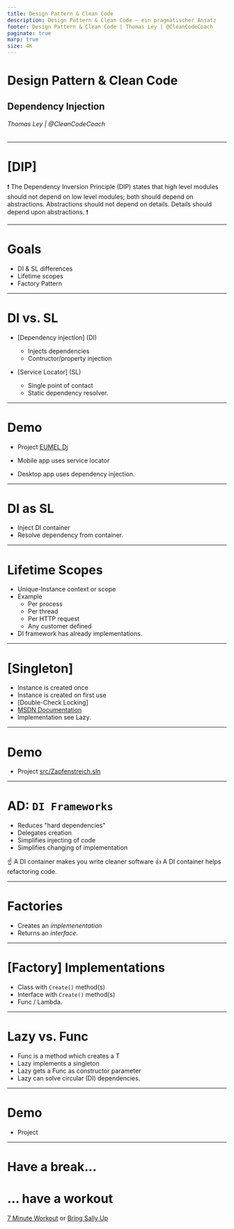 ```yaml
---
title: Design Pattern & Clean Code
description: Design Pattern & Clean Code – ein pragmatischer Ansatz
footer: Design Pattern & Clean Code | Thomas Ley | @CleanCodeCoach
paginate: true
marp: true
size: 4K
---
```


<!-- _footer: "" -->
<!-- _paginate: "" -->
# Design Pattern & Clean Code

## Dependency Injection

###### Thomas Ley | @CleanCodeCoach

---
# [DIP]

:exclamation: The Dependency Inversion Principle (DIP) states that high level modules should not depend on low level modules; both should depend on abstractions. Abstractions should not depend on details. Details should depend upon abstractions. :exclamation:

---
<!-- _footer: "" -->
<!-- _paginate: "" -->
# Goals

* DI & SL differences
* Lifetime scopes 
* Factory Pattern

---
# DI vs. SL

* [Dependency injection] (DI)
    * Injects dependencies
    * Contructor/property injection

* [Service Locator] (SL)
    * Single point of contact
    * Static dependency resolver.

---
# Demo

* Project [EUMEL Dj](https://github.com/EUMEL-Suite/EUMEL.Dj)

* Mobile app uses service locator
* Desktop app uses dependency injection.

---
# DI as SL

* Inject DI container
* Resolve dependency from container.

---
# Lifetime Scopes

* Unique-Instance context or scope
* Example
    * Per process
    * Per thread
    * Per HTTP request
    * Any customer defined 
* DI framework has already implementations.

---
# [Singleton]

* Instance is created once
* Instance is created on first use
* [Double-Check Locking]
* [MSDN Documentation](https://docs.microsoft.com/en-us/previous-versions/msp-n-p/ff650316(v=pandp.10))
* Implementation see Lazy<T>.

---
# Demo

- Project [src/Zapfenstreich.sln](https://github.com/CodeQualityCoach/DesignPatternCleanCode/tree/main/src)

---
# AD: `DI Frameworks`

- Reduces "hard dependencies"
- Delegates creation
- Simplifies injecting of code
- Simplifies changing of implementation

:point_up: A DI container makes you write cleaner software
:thumbsup: A DI container helps refactoring code.

---
# Factories

* Creates an *implemenentation*
* Returns an *interface*.

---
# [Factory] Implementations

* Class with `Create()` method(s)
* Interface with `Create()` method(s)
* Func<T> / Lambda.

---
# Lazy<T> vs. Func<T>

* Func<T> is a method which creates a T
* Lazy<T> implements a singleton
* Lazy gets a Func as constructor parameter
* Lazy can solve circular (DI) dependencies.

---
# Demo

- Project 

---
# Have a break...

# ... have a workout

[7 Minute Workout](https://www.youtube.com/watch?v=mmq5zZfmIws) or [Bring Sally Up](https://www.youtube.com/watch?v=41N6bKO-NVI)
